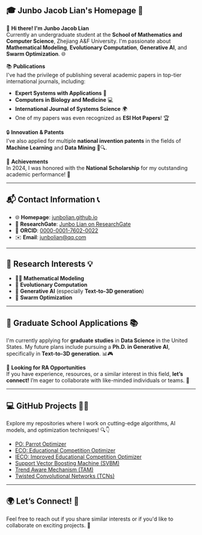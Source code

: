 
## 🎓 Junbo Jacob Lian's Homepage 🌟

👋 **Hi there! I'm Junbo Jacob Lian**  
Currently an undergraduate student at the **School of Mathematics and Computer Science**, Zhejiang A&F University. I'm passionate about **Mathematical Modeling**, **Evolutionary Computation**, **Generative AI**, and **Swarm Optimization**. 🌐

📚 **Publications**  
I've had the privilege of publishing several academic papers in top-tier international journals, including:

- **Expert Systems with Applications** 📘  
- **Computers in Biology and Medicine** 💻  
- **International Journal of Systems Science** 🌍  
- One of my papers was even recognized as **ESI Hot Papers**! 🏆

🔒 **Innovation & Patents**  
I’ve also applied for multiple **national invention patents** in the fields of **Machine Learning** and **Data Mining** 🧠🔍.

🏅 **Achievements**  
In 2024, I was honored with the **National Scholarship** for my outstanding academic performance! 🎉

---

## 📬 Contact Information 📞

- 🌐 **Homepage**: [junbolian.github.io](https://junbolian.github.io/)  
- 📄 **ResearchGate**: [Junbo Lian on ResearchGate](https://www.researchgate.net/profile/Junbo-Lian-2)  
- 🔗 **ORCID**: [0000-0001-7602-0022](https://orcid.org/0000-0001-7602-0022)  
- ✉️ **Email**: [junbolian@qq.com](mailto:junbolian@qq.com)

---

## 🔬 **Research Interests** 💡

- 🧑‍🏫 **Mathematical Modeling**  
- 🤖 **Evolutionary Computation**  
- 🎨 **Generative AI** (especially **Text-to-3D generation**)  
- 🐝 **Swarm Optimization**  

---

## 🎯 **Graduate School Applications** 📚  
I'm currently applying for **graduate studies** in **Data Science** in the United States. My future plans include pursuing a **Ph.D. in Generative AI**, specifically in **Text-to-3D generation**. 📊🎮

🤝 **Looking for RA Opportunities**  
If you have experience, resources, or a similar interest in this field, **let’s connect!** I’m eager to collaborate with like-minded individuals or teams. 🙌

---

## 💻 **GitHub Projects** 👨‍💻

Explore my repositories where I work on cutting-edge algorithms, AI models, and optimization techniques! 🔍👇

- [PO: Parrot Optimizer](https://github.com/JunboLian/PO)
- [ECO: Educational Competition Optimizer](https://github.com/JunboLian/ECO)
- [IECO: Improved Educational Competition Optimizer](https://github.com/JunboLian/IECO)
- [Support Vector Boosting Machine (SVBM)](https://github.com/JunboLian/SVBM)
- [Trend Aware Mechanism (TAM)](https://github.com/JunboLian/Trend-Aware-Mechanism)
- [Twisted Convolutional Networks (TCNs)](https://github.com/JunboLian/Twisted-Convolutional-Networks)

---

## 🌍 **Let’s Connect!** 🌟  
Feel free to reach out if you share similar interests or if you'd like to collaborate on exciting projects. 🚀
